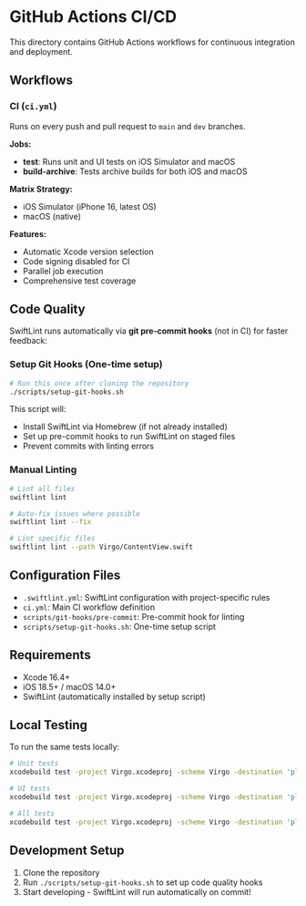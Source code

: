 # GitHub Actions CI/CD

This directory contains GitHub Actions workflows for continuous integration and deployment.

## Workflows

### CI (`ci.yml`)

Runs on every push and pull request to `main` and `dev` branches.

**Jobs:**
- **test**: Runs unit and UI tests on iOS Simulator and macOS
- **build-archive**: Tests archive builds for both iOS and macOS

**Matrix Strategy:**
- iOS Simulator (iPhone 16, latest OS)
- macOS (native)

**Features:**
- Automatic Xcode version selection
- Code signing disabled for CI
- Parallel job execution
- Comprehensive test coverage

## Code Quality

SwiftLint runs automatically via **git pre-commit hooks** (not in CI) for faster feedback:

### Setup Git Hooks (One-time setup)

```bash
# Run this once after cloning the repository
./scripts/setup-git-hooks.sh
```

This script will:
- Install SwiftLint via Homebrew (if not already installed)
- Set up pre-commit hooks to run SwiftLint on staged files
- Prevent commits with linting errors

### Manual Linting

```bash
# Lint all files
swiftlint lint

# Auto-fix issues where possible
swiftlint lint --fix

# Lint specific files
swiftlint lint --path Virgo/ContentView.swift
```

## Configuration Files

- `.swiftlint.yml`: SwiftLint configuration with project-specific rules
- `ci.yml`: Main CI workflow definition
- `scripts/git-hooks/pre-commit`: Pre-commit hook for linting
- `scripts/setup-git-hooks.sh`: One-time setup script

## Requirements

- Xcode 16.4+
- iOS 18.5+ / macOS 14.0+
- SwiftLint (automatically installed by setup script)

## Local Testing

To run the same tests locally:

```bash
# Unit tests
xcodebuild test -project Virgo.xcodeproj -scheme Virgo -destination 'platform=iOS Simulator,name=iPhone 16' -only-testing:VirgoTests

# UI tests  
xcodebuild test -project Virgo.xcodeproj -scheme Virgo -destination 'platform=iOS Simulator,name=iPhone 16' -only-testing:VirgoUITests

# All tests
xcodebuild test -project Virgo.xcodeproj -scheme Virgo -destination 'platform=iOS Simulator,name=iPhone 16'
```

## Development Setup

1. Clone the repository
2. Run `./scripts/setup-git-hooks.sh` to set up code quality hooks
3. Start developing - SwiftLint will run automatically on commit!